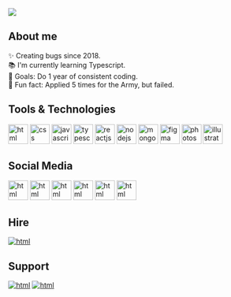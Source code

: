
<img src="http://res.cloudinary.com/dvwpbbisf/image/upload/q_auto:eco/v1673285169/kfhzvercxiyzgdtxxuvl.webp" />

## About me

✨ Creating bugs since 2018. <br>
📚 I'm currently learning Typescript. <br>
🎯 Goals: Do 1 year of consistent coding. <br>
🎲 Fun fact: Applied 5 times for the Army, but failed.

## Tools & Technologies

<a href="https://html.com/" target="_blank"><img src="https://res.cloudinary.com/imuhammadosama/image/upload/v1660463089/Github/HTML_ymxtxu.svg" alt="html" width="40" height="40"/></a> <a href="https://css-tricks.com/" target="_blank"><img src="https://res.cloudinary.com/imuhammadosama/image/upload/v1660463089/Github/CSS_vxahds.svg" alt="css" width="40" height="40"/></a> <a href="https://www.javascript.com/" target="_blank"><img src="https://res.cloudinary.com/imuhammadosama/image/upload/v1660463089/Github/JS_qiktlk.svg" alt="javascript" width="40" height="40"/></a> <a href="https://www.typescriptlang.org/" target="_blank"><img src="https://res.cloudinary.com/imuhammadosama/image/upload/v1660463091/Github/TS_dqn7xl.svg" alt="typescript" width="40" height="40"/></a> <img src="https://res.cloudinary.com/imuhammadosama/image/upload/v1660463091/Github/React_kxxp8b.svg" alt="reactjs" width="40" height="40"/> <img src="https://res.cloudinary.com/imuhammadosama/image/upload/v1660463089/Github/Node_wl4vpu.svg" alt="nodejs" width="40" height="40"/> <img src="https://res.cloudinary.com/imuhammadosama/image/upload/v1660463091/Github/Mongo_rxy77k.svg" alt="mongodb" width="40" height="40"/> <img src="https://res.cloudinary.com/imuhammadosama/image/upload/v1660463089/Github/Figma_xx3t9a.svg" alt="figma" width="40" height="40"/> <img src="https://res.cloudinary.com/imuhammadosama/image/upload/v1660463091/Github/Photoshop_ds1xca.svg" alt="photoshop" width="40" height="40"/> <img src="https://res.cloudinary.com/imuhammadosama/image/upload/v1660463089/Github/Illustrator_yrnnze.svg" alt="illustrator" width="40" height="40"/>

## Social Media

<a href="https://twitter.com/imuhammadosama" target="_blank"><img src="https://res.cloudinary.com/dvwpbbisf/image/upload/v1662707154/twitter_w7ui02.svg" alt="html" width="40" height="40"/></a> <a href="https://linkedin.com/in/imuhammadosama" target="_blank"><img src="https://res.cloudinary.com/dvwpbbisf/image/upload/v1662707154/linkedin_ev4oq6.svg" alt="html" width="40" height="40"/></a> <a href="https://instagram.com/imuhammadosama" target="_blank"><img src="https://res.cloudinary.com/dvwpbbisf/image/upload/v1662707154/instagram_slzlnc.svg" alt="html" width="40" height="40"/></a> <a href="https://www.tiktok.com/@imuhammadosama" target="_blank"><img src="https://res.cloudinary.com/dvwpbbisf/image/upload/v1662707154/tiktok_bkgwwk.svg" alt="html" width="40" height="40"/></a> <a href="https://youtube.com/imuhammadosama" target="_blank"><img src="https://res.cloudinary.com/dvwpbbisf/image/upload/v1662707154/youtube_g7bp5m.svg" alt="html" width="40" height="40"/></a> <a href="https://facebook.com/imuhammadosama" target="_blank"><img src="https://res.cloudinary.com/dvwpbbisf/image/upload/v1662707154/facebook_a74kjj.svg" alt="html" width="40" height="40"/></a> 

## Hire

<a href="https://linkedin.com/in/imuhammadosama" target="_blank"><img src="http://res.cloudinary.com/dvwpbbisf/image/upload/q_auto:eco/v1673285287/bcwukuxyeg4p9vllfjir.webp" alt="html"/></a> 


## Support

<a href="https://buymeacoffee.com/imuhammadosama" target="_blank"><img src="https://res.cloudinary.com/dvwpbbisf/image/upload/v1662707602/buy-me-a-coffee_ynds2p.png" alt="html"/></a> <a href="https://www.paypal.com/paypalme/solverscave" target="_blank"><img src="https://res.cloudinary.com/dvwpbbisf/image/upload/v1662707604/paypal_wjsuov.png" alt="html"/></a> 
